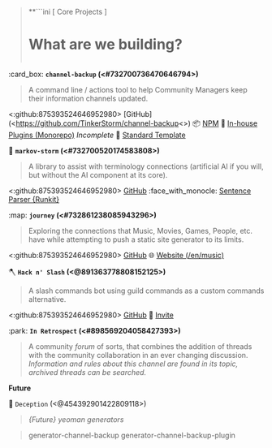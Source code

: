 > **```ini
>       [ Core Projects ]
>   # What are we building? #  
> ```**

:card_box: **`channel-backup` (<#732700736470646794>)**
> A command line / actions tool to help Community Managers keep their information channels updated.

<:github:875393524646952980> [GitHub](<https://github.com/TinkerStorm/channel-backup<>)
:package: [NPM](<https://npmjs.com/package/channel-backup>)
:small_orange_diamond: [In-house Plugins (Monorepo)](<https://github.com/TinkerStorm/channel-backup-plugins>) *Incomplete*
:small_blue_diamond: [Standard Template](<https://github.com/RocketDragon/channel-backup-template>)

:ferris_wheel: **`markov-storm` (<#732700520174583808>)**
> A library to assist with terminology connections (artificial AI if you will, but without the AI component at its core).

<:github:875393524646952980> [GitHub](<https://github.com/TinkerStorm/markov-storm>)
:face_with_monocle: [Sentence Parser {Runkit}](<https://runkit.com/playthefallen/sentence-parser>)

:map: **`journey` (<#732861238085943296>)**
> Exploring the connections that Music, Movies, Games, People, etc. have while attempting to push a static site generator to its limits.

<:github:875393524646952980> [GitHub](<https://github.com/sudojunior/journey>)
:globe_with_meridians: [Website (/en/music)](<https://gitjourney.vercel.app/en/music>)

:axe: **`Hack n' Slash` (<@891363778808152125>)**
> A slash commands bot using guild commands as a custom commands alternative.

<:github:875393524646952980> [GitHub](<https://github.com/sudojunior/hack-n-slash>)
:robot: [Invite](<https://discord.com/api/oauth2/authorize?client_id=891363778808152125&permissions=0&scope=bot%20applications.commands>)

:park: **`In Retrospect` (<#898569204058427393>)**
> A community *forum* of sorts, that combines the addition of threads with the community collaboration in an ever changing discussion.
> _Information and rules about this channel are found in its topic, archived threads can be searched._

**Future**

:knife: `Deception` (<@454392901422809118>)

> *{Future} yeoman generators*

> generator-channel-backup
> generator-channel-backup-plugin
